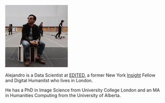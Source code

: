 ![portrait][portrait]

Alejandro is a Data Scientist at [EDITED], a former New York [Insight] Fellow and Digital Humanitst who lives in London.

He has a PhD in Image Science from University College London
and an MA in Humanities Computing from the University of Alberta.


[portrait]: /images/portrait.jpeg
[edited]: //edited.com
[insight]: //insightdatascience.com/